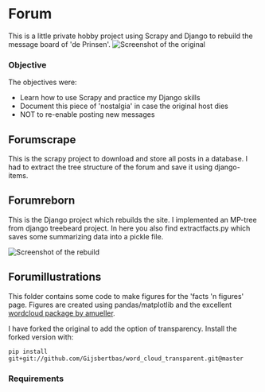 # Forum #
This is a little private hobby project using Scrapy and Django to rebuild the message board of 'de Prinsen'. 
![Screenshot of the original](forumoriginal.jpg)

### Objective ###
The objectives were:
* Learn how to use Scrapy and practice my Django skills
* Document this piece of 'nostalgia' in case the original host dies
* NOT to re-enable posting new messages

## Forumscrape ##
This is the scrapy project to download and store all posts in a database. I had to extract the tree structure of the forum and save it using django-items.

## Forumreborn ##
This is the Django project which rebuilds the site. I implemented an MP-tree from django treebeard project. In here you also find extractfacts.py which saves some summarizing data into a pickle file.

![Screenshot of the rebuild](forumreborn.jpg)

## Forumillustrations ##
This folder contains some code to make figures for the 'facts 'n figures' page. Figures are created using pandas/matplotlib and the excellent [wordcloud package by amueller](https://github.com/amueller/word_cloud).

I have forked the original to add the option of transparency. Install the forked version with:

    pip install git+git://github.com/Gijsbertbas/word_cloud_transparent.git@master

### Requirements ###
